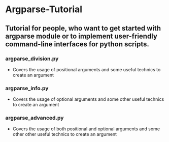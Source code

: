 # Argparse-Tutorial


## Tutorial for people, who want to get started with argparse module or to implement user-friendly command-line interfaces for python scripts.


### argparse_division.py 
- Covers the usage of positional arguments and some useful technics to create an argument


### argparse_info.py
- Covers the usage of optional arguments and some other useful technics to create an argument


### argparse_advanced.py
- Covers the usage of both positional and optional arguments and some other other useful technics to create an argument
